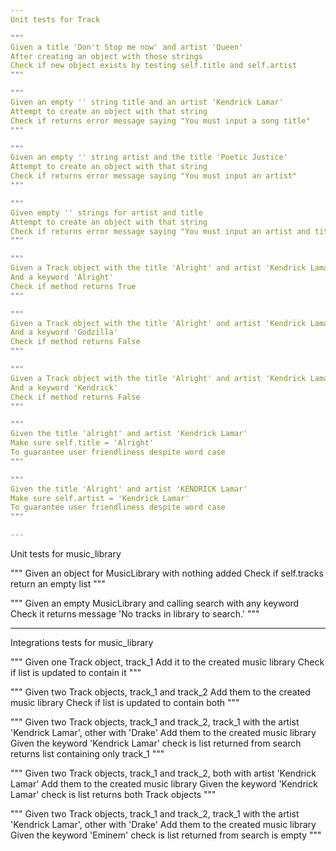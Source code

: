 ```yaml
---
Unit tests for Track

"""
Given a title 'Don't Stop me now' and artist 'Queen'
After creating an object with those strings
Check if new object exists by testing self.title and self.artist
"""

"""
Given an empty '' string title and an artist 'Kendrick Lamar'
Attempt to create an object with that string
Check if returns error message saying "You must input a song title"
"""

"""
Given an empty '' string artist and the title 'Poetic Justice'
Attempt to create an object with that string
Check if returns error message saying "You must input an artist"
"""

"""
Given empty '' strings for artist and title
Attempt to create an object with that string
Check if returns error message saying "You must input an artist and title"
"""

"""
Given a Track object with the title 'Alright' and artist 'Kendrick Lamar'
And a keyword 'Alright'
Check if method returns True
"""

"""
Given a Track object with the title 'Alright' and artist 'Kendrick Lamar'
And a keyword 'Godzilla'
Check if method returns False
"""

"""
Given a Track object with the title 'Alright' and artist 'Kendrick Lamar'
And a keyword 'Kendrick'
Check if method returns False
"""

"""
Given the title 'alright' and artist 'Kendrick Lamar'
Make sure self.title = 'Alright'
To guarantee user friendliness despite word case
"""

"""
Given the title 'Alright' and artist 'KENDRICK Lamar'
Make sure self.artist = 'Kendrick Lamar'
To guarantee user friendliness despite word case
"""

---
```

Unit tests for music_library

"""
Given an object for MusicLibrary with nothing added
Check if self.tracks return an empty list
"""

"""
Given an empty MusicLibrary
and calling search with any keyword
Check it returns message 'No tracks in library to search.'
"""

---
Integrations tests for music_library

"""
Given one Track object, track_1
Add it to the created music library
Check if list is updated to contain it
"""

"""
Given two Track objects, track_1 and track_2
Add them to the created music library
Check if list is updated to contain both
"""

"""
Given two Track objects, track_1 and track_2, track_1 with the artist 'Kendrick Lamar', other with 'Drake'
Add them to the created music library
Given the keyword 'Kendrick Lamar' check is list returned from search returns list containing only track_1
"""

"""
Given two Track objects, track_1 and track_2, both with artist 'Kendrick Lamar'
Add them to the created music library
Given the keyword 'Kendrick Lamar' check is list returns both Track objects
"""

"""
Given two Track objects, track_1 and track_2, track_1 with the artist 'Kendrick Lamar', other with 'Drake'
Add them to the created music library
Given the keyword 'Eminem' check is list returned from search is empty
"""